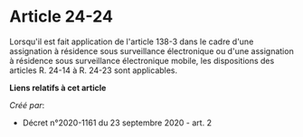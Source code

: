 # Article 24-24

Lorsqu'il est fait application de l'article 138-3 dans le cadre d'une assignation à résidence sous surveillance électronique
ou d'une assignation à résidence sous surveillance électronique mobile, les dispositions des articles R. 24-14 à R. 24-23
sont applicables.

**Liens relatifs à cet article**

_Créé par_:

  - Décret n°2020-1161 du 23 septembre 2020 - art. 2
